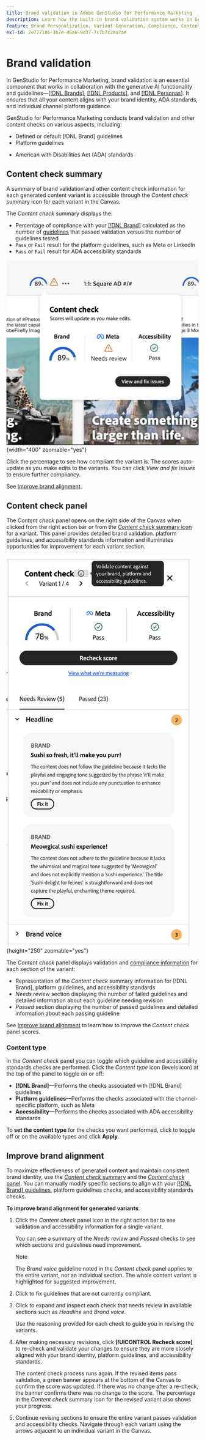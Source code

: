```yaml
---
title: Brand validation in Adobe GenStudio for Performance Marketing
description: Learn how the built-in brand validation system works in GenStudio for Performance Marketing.
feature: Brand Personalization, Variant Generation, Compliance, Content Generation, Content Review, Generative AI
exl-id: 2e777186-3b7e-46a6-9d37-7c7b7c2aa7ae
---
```

# Brand validation

In GenStudio for Performance Marketing, brand validation is an essential component that works in collaboration with the generative AI functionality and guidelines—[[!DNL Brands]](/help/user-guide/guidelines/brands.md), [[!DNL Products]](/help/user-guide/guidelines/products.md), and [[!DNL Personas]](/help/user-guide/guidelines/personas.md). It ensures that all your content aligns with your brand identity, ADA standards, and individual channel platform guidance.

GenStudio for Performance Marketing conducts brand validation and other content checks on various aspects, including:

* Defined or default [!DNL Brand] guidelines
* Platform guidelines
<!-- * Ethical considerations related to gender, ethnicity, race, disability status, and age in AI-generated content -->
* American with Disabilities Act (ADA) standards

## Content check summary

A summary of brand validation and other content check information for each generated content variant is accessible through the _Content check_ summary icon for each variant in the Canvas.

The _Content check_ summary displays the:

* Percentage of compliance with your [[!DNL Brand]](brands.md) calculated as the number of [guidelines](overview.md) that passed validation versus the number of guidelines tested
* `Pass` or `Fail` result for the platform guidelines, such as Meta or LinkedIn
* `Pass` or `Fail` result for ADA accessibility standards

![Content check summary](/help/assets/content-check-summary.png){width="400" zoomable="yes"}

Click the percentage to see how compliant the variant is. The scores auto-update as you make edits to the variants. You can click _View and fix issues_ to ensure further compliancy.

See [Improve brand alignment](#improve-brand-alignment).

## Content check panel

The _Content check_ panel opens on the right side of the Canvas when clicked from the right action bar _or_ from the [_Content check_ summary icon](#content-check-summary) for a variant. This panel provides detailed brand validation. platform guidelines, and accessibility standards information and illuminates opportunities for improvement for each variant section.

![Content check panel](/help/assets/content-check-panel.png){height="250" zoomable="yes"}

The _Content check_ panel displays validation and [compliance information](/help/user-guide/guidelines/overview.md#compliance) for each section of the variant:

* Representation of the _Content check_ summary information for [!DNL Brand], platform guidelines, and accessibility standards
* _Needs review_ section displaying the number of failed guidelines and detailed information about each guideline needing revision
* _Passed_ section displaying the number of passed guidelines and detailed information about each passing guideline

See [Improve brand alignment](#improve-brand-alignment) to learn how to improve the _Content check_ panel scores.

### Content type

In the _Content check_ panel you can toggle which guideline and accessibility standards checks are performed. Click the _Content type_ icon (levels icon) at the top of the panel to toggle on or off:

* **[!DNL Brand]**—Performs the checks associated with [!DNL Brand] guidelines
* **Platform guidelines**—Performs the checks associated with the channel-specific platform, such as Meta
* **Accessibility**—Performs the checks associated with ADA accessibility standards

To **set the content type** for the checks you want performed, click to toggle off or on the available types and click **Apply**.

## Improve brand alignment

To maximize effectiveness of generated content and maintain consistent brand identity, use the [_Content check_ summary](#content-check-summary) and the [_Content check_ panel](#content-check-panel). You can manually modify specific sections to align with your [[!DNL Brand] guidelines](brands.md), platform guidelines checks, and accessibility standards checks.

**To improve brand alignment for generated variants**:

1. Click the _Content check_ panel icon in the right action bar to see validation and accessibility information for a single variant.

   You can see a summary of the _Needs review_ and _Passed_ checks to see which sections and guidelines need improvement.

   >[!NOTE]
   >
   > The _Brand voice_ guideline noted in the _Content check_ panel applies to the entire variant, not an individual section. The whole content variant is highlighted for suggested improvement.

1. Click to fix guidelines that are not currently compliant.
1. Click to expand and inspect each check that needs review in available sections such as _Headline_ and _Brand voice_.

   Use the reasoning provided for each check to guide you in revising the variants.

1. After making necessary revisions, click **[!UICONTROL Recheck score]** to re-check and validate your changes to ensure they are more closely aligned with your brand identity, platform guidelines, and accessibility standards.

   The content check process runs again. If the revised items pass validation, a green banner appears at the bottom of the Canvas to confirm the score was updated. If there was no change after a re-check, the banner confirms there was no change to the score. The percentage in the _Content check_ summary icon for the revised variant also shows your progress.

1. Continue revising sections to ensure the entire variant passes validation and accessibility checks. Navigate through each variant using the arrows adjacent to an individual variant in the Canvas.

